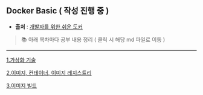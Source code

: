 ## Docker Basic ( 작성 진행 중 )

- **출처** : [개발자를 위한 쉬운 도커](https://www.inflearn.com/course/개발자를-위한-쉬운-도커/dashboard)

> 📚 아래 목차마다 공부 내용 정리 ( 클릭 시 해당 md 파일로 이동 )

--------------
 [1.가상화 기술](virtualization/Readme.md)

 [2.이미지, 컨테이너, 이미지 레지스트리](image-container-registry/Readme.md)

 [3.이미지 빌드](image-build/Readme.md)
